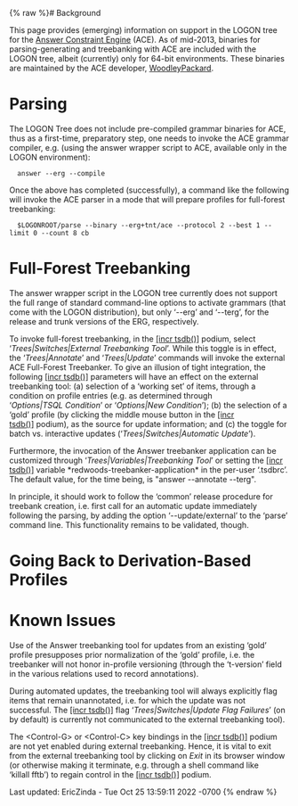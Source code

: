 {% raw %}# Background

This page provides (emerging) information on support in the LOGON tree
for the [Answer Constraint
Engine](http://sweaglesw.org/linguistics/ace/) (ACE). As of mid-2013,
binaries for parsing-generating and treebanking with ACE are included
with the LOGON tree, albeit (currently) only for 64-bit environments.
These binaries are maintained by the ACE developer,
[WoodleyPackard](/WoodleyPackard).

# Parsing

The LOGON Tree does not include pre-compiled grammar binaries for ACE,
thus as a first-time, preparatory step, one needs to invoke the ACE
grammar compiler, e.g. (using the answer wrapper script to ACE,
available only in the LOGON environment):

      answer --erg --compile

Once the above has completed (successfully), a command like the
following will invoke the ACE parser in a mode that will prepare
profiles for full-forest treebanking:

      $LOGONROOT/parse --binary --erg+tnt/ace --protocol 2 --best 1 --limit 0 --count 8 cb

# Full-Forest Treebanking

The answer wrapper script in the LOGON tree currently does not support
the full range of standard command-line options to activate grammars
(that come with the LOGON distribution), but only ‘--erg’ and ‘--terg’,
for the release and trunk versions of the ERG, respectively.

To invoke full-forest treebanking, in the [\[incr
tsdb()\]](http://www.delph-in.net/itsdb) podium, select
‘*Trees\|Switches\|External Treebanking Tool*’. While this toggle is in
effect, the ‘*Trees\|Annotate*’ and ‘*Trees\|Update*’ commands will
invoke the external ACE Full-Forest Treebanker. To give an illusion of
tight integration, the following [\[incr
tsdb()\]](http://www.delph-in.net/itsdb) parameters will have an effect
on the external treebanking tool: (a) selection of a ‘working set’ of
items, through a condition on profile entries (e.g. as determined
through ‘*Options\|TSQL Condition*’ or ‘*Options\|New Condition*’); (b)
the selection of a ‘gold’ profile (by clicking the middle mouse button
in the [\[incr tsdb()\]](http://www.delph-in.net/itsdb) podium), as the
source for update information; and (c) the toggle for batch vs.
interactive updates (‘*Trees\|Switches\|Automatic Update*’).

Furthermore, the invocation of the Answer treebanker application can be
customized through ‘*Trees\|Variables\|Treebanking Tool*’ or setting the
[\[incr tsdb()\]](http://www.delph-in.net/itsdb) variable
\*redwoods-treebanker-application\* in the per-user ‘.tsdbrc’. The
default value, for the time being, is "answer --annotate --terg".

In principle, it should work to follow the ‘common’ release procedure
for treebank creation, i.e. first call for an automatic update
immediately following the parsing, by adding the option
‘--update/external’ to the ‘parse’ command line. This functionality
remains to be validated, though.

# Going Back to Derivation-Based Profiles

# Known Issues

Use of the Answer treebanking tool for updates from an existing ‘gold’
profile presupposes prior normalization of the ‘gold’ profile, i.e. the
treebanker will not honor in-profile versioning (through the ‘t-version’
field in the various relations used to record annotations).

During automated updates, the treebanking tool will always explicitly
flag items that remain unannotated, i.e. for which the update was not
successful. The [\[incr tsdb()\]](http://www.delph-in.net/itsdb) flag
‘*Trees\|Switches\|Update Flag Failures*’ (on by default) is currently
not communicated to the external treebanking tool).

The &lt;Control-G&gt; or &lt;Control-C&gt; key bindings in the [\[incr
tsdb()\]](http://www.delph-in.net/itsdb) podium are not yet enabled
during external treebanking. Hence, it is vital to exit from the
external treebanking tool by clicking on *Exit* in its browser window
(or otherwise making it terminate, e.g. through a shell command like
‘killall fftb’) to regain control in the [\[incr
tsdb()\]](http://www.delph-in.net/itsdb) podium.

Last updated: EricZinda - Tue Oct 25 13:59:11 2022 -0700
{% endraw %}